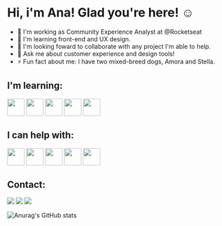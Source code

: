 # Hi, i'm Ana! Glad you're here! ☺️

- 🔭 I'm working as Community Experience Analyst at @Rocketseat
- 🌱 I'm learning front-end and UX design.
- 👯 I'm looking foward to collaborate with any project I'm able to help.
- 💬 Ask me about customer experience and design tools!
- ⚡ Fun fact about me: I have two mixed-breed dogs, Amora and Stella.


## I'm learning: 
<img src="https://cdn.jsdelivr.net/gh/devicons/devicon/icons/html5/html5-original-wordmark.svg"  width="40" height="40" /> <img src="https://cdn.jsdelivr.net/gh/devicons/devicon/icons/css3/css3-original-wordmark.svg"   width="40" height="40" /> <img src="https://cdn.jsdelivr.net/gh/devicons/devicon/icons/javascript/javascript-plain.svg"   width="40" height="40" /> <img src="https://cdn.jsdelivr.net/gh/devicons/devicon/icons/git/git-original.svg" width="40" height="40" />
 <img src="https://cdn.jsdelivr.net/gh/devicons/devicon/icons/figma/figma-original.svg"    width="40" height="40" />


## I can help with:
<img src="https://cdn.jsdelivr.net/gh/devicons/devicon/icons/html5/html5-original-wordmark.svg"  width="40" height="40" /> <img src="https://cdn.jsdelivr.net/gh/devicons/devicon/icons/css3/css3-original-wordmark.svg"   width="40" height="40" /> <img src="https://cdn.jsdelivr.net/gh/devicons/devicon/icons/illustrator/illustrator-plain.svg"   width="40" height="40"  /> <img src="https://cdn.jsdelivr.net/gh/devicons/devicon/icons/photoshop/photoshop-plain.svg"   width="40" height="40"  /> <img src="https://cdn.jsdelivr.net/gh/devicons/devicon/icons/behance/behance-original.svg"    width="40" height="40" /> 

## Contact:
<a href="https://instagram.com/anaccord" target="_blank"><img src="https://img.shields.io/badge/-Instagram-%23E4405F?style=for-the-badge&logo=instagram&logoColor=white" target="_blank"></a>
<a href = "mailto:ana.ccord@sgmail.com"><img src="https://img.shields.io/badge/Gmail-D14836?style=for-the-badge&logo=gmail&logoColor=white" target="_blank"></a>
<a href="https://www.linkedin.com/in/anaccord" target="_blank"><img src="https://img.shields.io/badge/-LinkedIn-%230077B5?style=for-the-badge&logo=linkedin&logoColor=white" target="_blank"></a>   

![Anurag's GitHub stats](https://github-readme-stats.vercel.app/api?username=anasilveira9787&count_private=true&show_icons=true&&theme=tokyonight)
